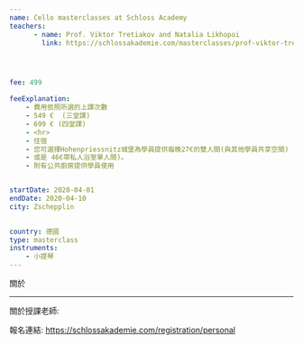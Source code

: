 ```yaml
---
name: Cello masterclasses at Schloss Academy
teachers:
      - name: Prof. Viktor Tretiakov and Natalia Likhopoi
        link: https://schlossakademie.com/masterclasses/prof-viktor-tretiakov-natalia-likhopoi-61




fee: 499

feeExplanation: 
    - 費用依照所選的上課次數
    - 549 €  (三堂課)
    - 699 € (四堂課)
    - <hr>
    - 住宿
    - 您可選擇Hohenpriessnitz城堡為學員提供每晚27€的雙人間(與其他學員共享空間) 
    - 或是 46€帶私人浴室單人間)。
    - 附有公共廚房提供學員使用


startDate: 2020-04-01
endDate: 2020-04-10
city: Zschepplin 
      

country: 德國
type: masterclass
instruments:
    - 小提琴
---
```

關於



<hr/>


關於授課老師:

報名連結: https://schlossakademie.com/registration/personal


